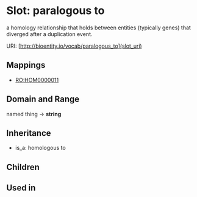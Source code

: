 # Slot: paralogous to


a homology relationship that holds between entities (typically genes) that diverged after a duplication event.

URI: [http://bioentity.io/vocab/paralogous_to](slot_uri)
## Mappings

 * [RO:HOM0000011](http://purl.obolibrary.org/obo/RO_HOM0000011)
## Domain and Range

named thing -> **string**
## Inheritance

 *  is_a: homologous to
## Children

## Used in

